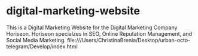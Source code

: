 # digital-marketing-website

This is a Digital Marketing Website for the Digital Marketing Company Horiseon. Horiseon specialzes in SEO, Online Reputation Management, and Social Media Marketing. 
file:///Users/ChristinaBrenia/Desktop/urban-octo-telegram/Develop/index.html

